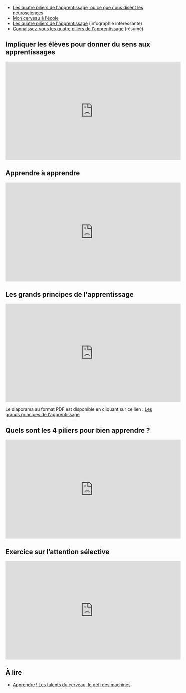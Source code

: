 - [Les quatre piliers de l'apprentissage, ou ce que nous disent les neurosciences](http://parisinnovationreview.com/article/les-quatre-piliers-de-lapprentissage-stanislas-dehaene#:~:text=Les%20sciences%20cognitives%20ont%20identifi%C3%A9,%2C%20et%20enfin%2C%20la%20consolidation.)
- [Mon cerveau à l'école](https://moncerveaualecole.com/)
- [Les quatre piliers de l'apprentissage](https://knowledgeone.ca/neuroscience-learning-in-4-steps/?lang=fr) (infographie intéressante)
- [Connaissez-vous les quatre piliers de l'apprentissage](https://www.matelem.fr/article/connaissez-vous-les-4-piliers-de-lapprentissage) (résumé)

## Impliquer les élèves pour donner du sens aux apprentissages
<iframe width="560" height="315" src="https://www.youtube.com/embed/H97lBOO30B0" title="YouTube video player" frameborder="0" allow="accelerometer; autoplay; clipboard-write; encrypted-media; gyroscope; picture-in-picture" allowfullscreen></iframe>

## Apprendre à apprendre
<iframe width="560" height="315" src="https://www.youtube.com/embed/MMvzA5SfBGk" title="YouTube video player" frameborder="0" allow="accelerometer; autoplay; clipboard-write; encrypted-media; gyroscope; picture-in-picture" allowfullscreen></iframe>

## Les grands principes de l'apprentissage
<iframe width="560" height="315" src="https://www.youtube.com/embed/r8jYVEGWOrI" title="YouTube video player" frameborder="0" allow="accelerometer; autoplay; clipboard-write; encrypted-media; gyroscope; picture-in-picture" allowfullscreen></iframe>

Le diaporama au format PDF est disponible en cliquant sur ce lien : [Les grands principes de l'apprentissage](https://www.college-de-france.fr/media/stanislas-dehaene/UPL4296315902912348282_Dehaene_GrandsPrincipesDeLApprentissage_CollegeDeFrance2012.pdf)

## Quels sont les 4 piliers pour bien apprendre ?
<iframe width="560" height="315" src="https://www.youtube.com/embed/TJSeinBVUXk" title="YouTube video player" frameborder="0" allow="accelerometer; autoplay; clipboard-write; encrypted-media; gyroscope; picture-in-picture" allowfullscreen></iframe>

## Exercice sur l’attention sélective
<iframe width="560" height="315" src="https://www.youtube.com/embed/vJG698U2Mvo" title="YouTube video player" frameborder="0" allow="accelerometer; autoplay; clipboard-write; encrypted-media; gyroscope; picture-in-picture" allowfullscreen></iframe>

## À lire
- [Apprendre ! Les talents du cerveau, le défi des machines](https://www.amazon.fr/dp/B07H3F29M9/ref=dp-kindle-redirect?_encoding=UTF8&btkr=1)